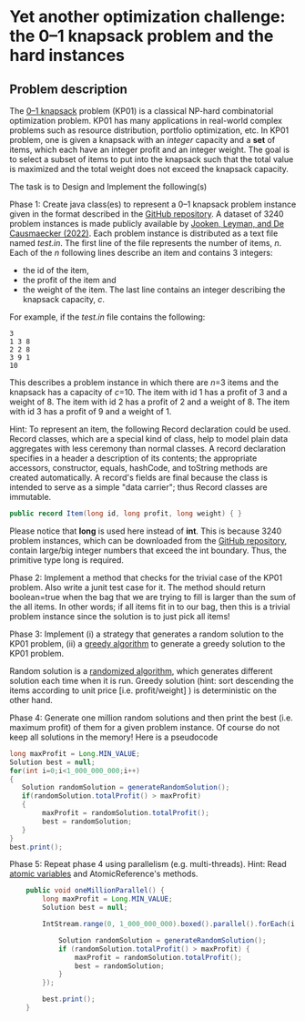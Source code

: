 # Yet another optimization challenge: the 0–1 knapsack problem and the hard instances

## Problem description

The [0–1 knapsack](https://www.sciencedirect.com/science/article/pii/S0925231223007531) problem (KP01) is a classical NP-hard combinatorial optimization problem.
KP01 has many applications in real-world complex problems such as resource distribution, portfolio optimization, etc.
In KP01 problem, one is given a knapsack with an _integer_ capacity and a **set** of  items, which each have an integer profit and an integer weight.
The goal is to select a subset of items to put into the knapsack such that the total value is maximized and the total weight does not exceed the knapsack capacity.

The task is to Design and Implement the following(s)

Phase 1:  Create java class(es) to represent a 0–1 knapsack problem instance given in the format described in the [GitHub repository](https://github.com/JorikJooken/knapsackProblemInstances).
A dataset of 3240 problem instances is made publicly available by [Jooken, Leyman, and De Causmaecker (2022)](https://www.sciencedirect.com/science/article/pii/S037722172101016X).
Each problem instance is distributed as a text file named *test.in*.
The first line of the file represents the number of items, *n*. Each of the *n* following lines describe an item and contains 3 integers:
* the id of the item,
* the profit of the item and
* the weight of the item.
  The last line contains an integer describing the knapsack capacity, *c*.

For example, if the *test.in* file contains the following:

```
3
1 3 8
2 2 8
3 9 1
10
```

This describes a problem instance in which there are *n*=3 items and the knapsack has a capacity of *c*=10.
The item with id 1 has a profit of 3 and a weight of 8.
The item with id 2 has a profit of 2 and a weight of 8.
The item with id 3 has a profit of 9 and a weight of 1.

Hint: To represent an item, the following Record declaration could be used.
Record classes, which are a special kind of class, help to model plain data aggregates with less ceremony than normal classes.
A record declaration specifies in a header a description of its contents; the appropriate accessors, constructor, equals, hashCode, and toString methods are created automatically.
A record's fields are final because the class is intended to serve as a simple "data carrier"; thus Record classes are immutable.

``` java
public record Item(long id, long profit, long weight) { }
```

Please notice that **long** is used here instead of **int**.
This is because 3240 problem instances, which can be downloaded from the [GitHub repository](https://github.com/JorikJooken/knapsackProblemInstances),
contain large/big integer numbers that exceed the int boundary. Thus, the primitive type long is required.

Phase 2: Implement a method that checks for the trivial case of the KP01 problem. Also write a junit test case for it.
The method should return boolean=true when the bag that we are trying to fill is larger than the sum of the all items.
In other words; if all items fit in to our bag, then this is a trivial problem instance since the solution is to just pick all items!

Phase 3: Implement (i) a strategy that generates a random solution to the KP01 problem,
(ii) a [greedy algorithm](https://www.geeksforgeeks.org/greedy-algorithms/) to generate a greedy solution to the KP01 problem.

Random solution is a [randomized algorithm](https://www.slideshare.net/anniyappa/randomized-algorithms-ver-10), which generates different solution each time when it is run.
Greedy solution (hint: sort descending the items according to unit price [i.e. profit/weight] ) is deterministic on the other hand.

Phase 4: Generate one million random solutions and then print the best (i.e. maximum profit) of them for a given problem instance.
Of course do not keep all solutions in the memory! Here is a pseudocode
``` java
long maxProfit = Long.MIN_VALUE;
Solution best = null;
for(int i=0;i<1_000_000_000;i++)
{
   Solution randomSolution = generateRandomSolution();
   if(randomSolution.totalProfit() > maxProfit)
   {
        maxProfit = randomSolution.totalProfit();
        best = randomSolution;
   }
}
best.print();
```
Phase 5: Repeat phase 4 using parallelism (e.g. multi-threads).
Hint: Read [atomic variables](https://www.baeldung.com/java-atomic-variables) and AtomicReference's methods.

``` java
    public void oneMillionParallel() {
        long maxProfit = Long.MIN_VALUE;
        Solution best = null;

        IntStream.range(0, 1_000_000_000).boxed().parallel().forEach(i -> {

            Solution randomSolution = generateRandomSolution();
            if (randomSolution.totalProfit() > maxProfit) {
                maxProfit = randomSolution.totalProfit();
                best = randomSolution;
            }
        });

        best.print();
    }
```